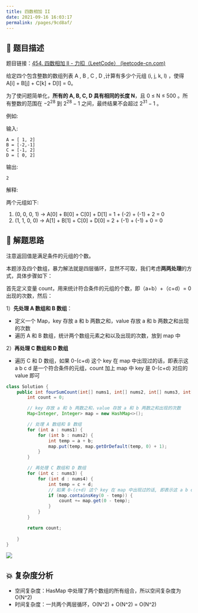 ```yaml
---
title: 四数相加 II
date: 2021-09-16 16:03:17
permalink: /pages/9cd8af/
---
```


## 📃 题目描述

题目链接：[454. 四数相加 II - 力扣（LeetCode） (leetcode-cn.com)](https://leetcode-cn.com/problems/4sum-ii/)

给定四个包含整数的数组列表 A , B , C , D ,计算有多少个元组 (i, j, k, l) ，使得 A[i] + B[j] + C[k] + D[l] = 0。

为了使问题简单化，**所有的 A, B, C, D 具有相同的长度 N**，且 0 ≤ N ≤ 500 。所有整数的范围在 $-2^{28}$ 到 $2^{28} - 1$ 之间，最终结果不会超过 $2^{31} - 1$ 。

例如:

输入:

```
A = [ 1, 2]
B = [-2,-1]
C = [-1, 2]
D = [ 0, 2]
```

输出:

```
2
```

解释:

两个元组如下:

1. (0, 0, 0, 1) -> A[0] + B[0] + C[0] + D[1] = 1 + (-2) + (-1) + 2 = 0
2. (1, 1, 0, 0) -> A[1] + B[1] + C[0] + D[0] = 2 + (-1) + (-1) + 0 = 0

## 🔔 解题思路

注意返回值是满足条件的元组的个数。

本题涉及四个数组，暴力解法就是四层循环，显然不可取，我们考虑**两两处理**的方式，具体步骤如下：

首先定义变量 count，用来统计符合条件的元组的个数，即（a+b）+（c+d）= 0 出现的次数，然后：

1）**先处理 A 数组和 B 数组**：

- 定义一个 Map，key 存放 a 和 b 两数之和，value 存放 a 和 b 两数之和出现的次数
- 遍历 A 和 B 数组，统计两个数组元素之和以及出现的次数，放到 map 中

2）**再处理 C 数组和 D 数组**

- 遍历 C 和 D 数组，如果 0-(c+d) 这个 key 在 map 中出现过的话，即表示这 a b c d 是一个符合条件的元组，count 加上 map 中 key 是 0-(c+d) 对应的 value 即可


```java
class Solution {
    public int fourSumCount(int[] nums1, int[] nums2, int[] nums3, int[] nums4) {
        int count = 0;  

        // key 存放 a 和 b 两数之和，value 存放 a 和 b 两数之和出现的次数
        Map<Integer, Integer> map = new HashMap<>();

        // 处理 A 数组和 B 数组
        for (int a : nums1) {
            for (int b : nums2) {
                int temp = a + b;
                map.put(temp, map.getOrDefault(temp, 0) + 1);
            }
        }

        // 再处理 C 数组和 D 数组
        for (int c : nums3) {
            for (int d : nums4) {
                int temp = c + d;
                // 如果 0-(c+d) 这个 key 在 map 中出现过的话, 即表示这 a b c d 是一个符合条件的元组
                if (map.containsKey(0 - temp)) {
                    count += map.get(0 - temp);
                }
            }
        }

        return count;
    
    }
}
```

![](https://gitee.com/veal98/images/raw/master/img/20210916164355.png)

## 💥 复杂度分析

- 空间复杂度：HasMap 中处理了两个数组的所有组合，所以空间复杂度为 O(N^2)
- 时间复杂度：一共两个两层循环，O(N^2) + O(N^2) = O(N^2)